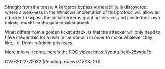 Straight from the press:
A kerberos bypass vulnerability is discovered, where a weakness in the Windows implentation of this protocol will allow an attacker to bypass the initial kerberos granting service, and create their own tickets, much like the golden ticket attack.

What differs from a golden ticket attack, is that the attacker will only need to have credentials for a user in the domain in order to make whatever they like, i.e. Domain Admin privileges.

More info will come, here's the POC video:
https://youtu.be/iik25wqIuFo

CVE-2022-28032 (Pending review)
CVSS: 10.0
